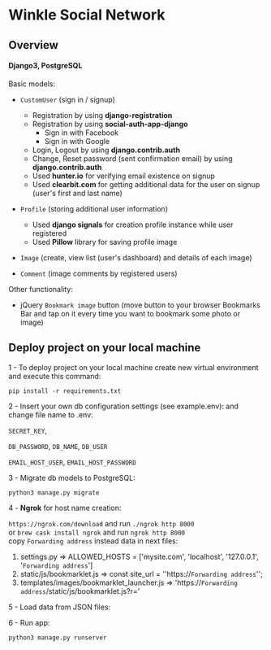 # Winkle Social Network

## Overview
#### Django3, PostgreSQL

Basic models:<br />

- `CustomUser` (sign in / signup)<br />
    - Registration by using **django-registration**
    - Registration by using **social-auth-app-django** 
        - Sign in with Facebook
        - Sign in with Google
    - Login, Logout by using **django.contrib.auth**
    - Change, Reset password (sent confirmation email) by using **django.contrib.auth**
    - Used **hunter.io** for verifying email existence on signup
    - Used **clearbit.com** for getting additional data for the user on signup (user's first and last name)
    
- `Profile` (storing additional user information)<br />
    - Used **django signals** for creation profile instance while user registered
    - Used **Pillow** library for saving profile image

- `Image` (create, view list (user's dashboard) and details of each image)
- `Comment` (image comments by registered users)

Other functionality:<br />
- jQuery `Bookmark image` button (move button to your browser Bookmarks Bar and tap on it every time you want to bookmark some photo or image)

## Deploy project on your local machine

1 - To deploy project on your local machine create new virtual environment and execute this command:

`pip install -r requirements.txt`

2 - Insert your own db configuration settings (see example.env):
and change file name to .env:

`SECRET_KEY`,

`DB_PASSWORD`,
`DB_NAME`,
`DB_USER`

`EMAIL_HOST_USER`,
`EMAIL_HOST_PASSWORD`

3 - Migrate db models to PostgreSQL:

`python3 manage.py migrate`

4 - **Ngrok** for host name creation:

`https://ngrok.com/download` and run `./ngrok http 8000` <br />
or `brew cask install ngrok` and run `ngrok http 8000` <br />
copy `Forwarding address` instead data in next files: <br />
1. settings.py => ALLOWED_HOSTS = ['mysite.com', 'localhost', '127.0.0.1', '`Forwarding address`'] <br />
2. static/js/bookmarklet.js => const site_url = '\'https://`Forwarding address`\''; <br />
3. templates/images/bookmarklet_launcher.js => 'https://`Forwarding address`/static/js/bookmarklet.js?r='

5 - Load data from JSON files:

6 - Run app:

`python3 manage.py runserver`
